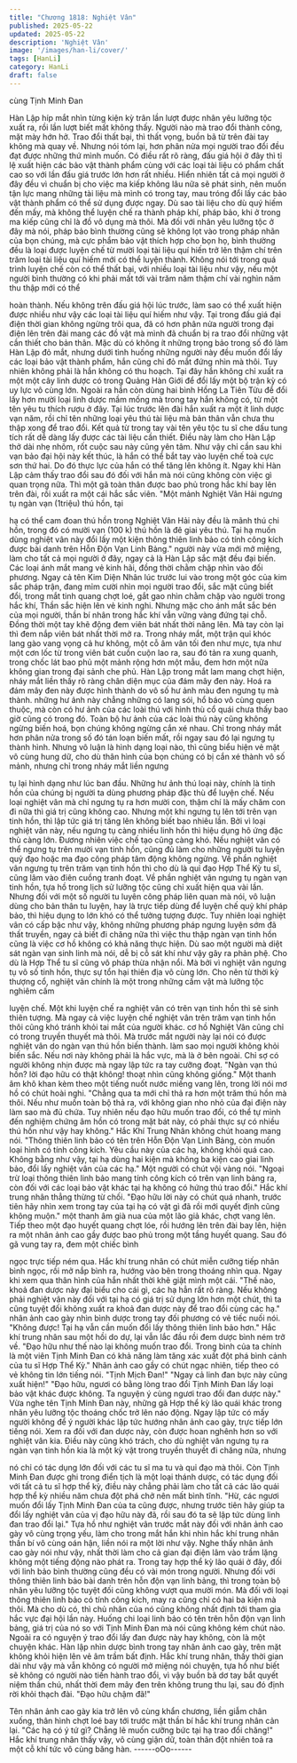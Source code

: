 ```yaml
---
title: "Chương 1818: Nghiệt Vân"
published: 2025-05-22
updated: 2025-05-22
description: 'Nghiệt Vân'
image: '/images/han-li/cover/'
tags: [HanLi]
category: HanLi
draft: false
---
```


cùng Tịnh Minh Đan

Hàn Lập híp mắt nhìn từng kiện kỳ trân lần lượt được nhân yêu
lưỡng tộc xuất ra, rồi lần lượt biết mất không thấy.
Người nào mà trao đổi thành công, mặt mày hớn hở. Trao đổi thất
bại, thì thất vọng, buồn bã từ trên đài tay không mà quay về.
Nhưng nói tóm lại, hơn phân nửa mọi người trao đổi đều đạt
được những thứ mình muốn.
Có điều rất rõ ràng, đấu giá hội ở đây thì tỉ lệ xuất hiện các bảo
vật thành phẩm cùng với các loại tài liệu có phẩm chất cao so với
lần đấu giá trước lớn hơn rất nhiều.
Hiển nhiên tất cả mọi người ở đây đều vì chuẩn bị cho việc ma
kiếp không lâu nữa sẽ phát sinh, nên muốn tận lực mang những
tài liệu mà mình có trong tay, mau tróng đổi lấy các bảo vật thành
phẩm có thể sử dụng được ngay.
Dù sao tài liệu cho dù quý hiếm đến mấy, mà không thể luyện chế
ra thành pháp khí, pháp bảo, khi ở trong ma kiếp cũng chỉ là đồ
vô dụng mà thôi.
Mà đối với nhân yêu lưỡng tộc ở đây mà nói, pháp bảo bình
thường cũng sẽ không lọt vào trong pháp nhãn của bọn chúng,
mà cực phẩm bảo vật thích hợp cho bọn họ, bình thường đều là
loại được luyện chế từ mười loại tài liệu quí hiến trở lên thậm chí
trên trăm loại tài liệu quí hiếm mới có thể luyện thành.
Không nói tới trong quá trình luyện chế còn có thể thất bại, với
nhiều loại tài liệu như vậy, nếu một người bình thường có khi phải
mất tới vài trăm năm thậm chí vài nghìn năm thu thập mới có thể

hoàn thành.
Nếu không trên đấu giá hội lúc trước, làm sao có thể xuất hiện
được nhiều như vậy các loại tài liệu quí hiếm như vậy.
Tại trong đấu giá đại điện thời gian không ngừng trôi qua, đã có
hơn phân nửa người trong đại điện lên trên đài mang các đồ vật
mà mình đã chuẩn bị ra trao đổi những vật cần thiết cho bản thân.
Mặc dù có không ít những trọng bảo trong số đó làm Hàn Lập đỏ
mắt, nhưng dưới tình huống những người này đều muốn đổi lấy
các loại bảo vật thành phẩm, hắn cũng chỉ đỏ mắt đứng nhìn mà
thôi.
Tuy nhiên không phải là hắn không có thu hoạch.
Tại đây hắn không chỉ xuất ra một một cây linh dược có trong
Quảng Hàn Giới để đổi lấy một bộ trận kỳ có uy lực vô cùng lớn.
Ngoài ra hắn còn dùng hai bình Hồng La Tiên Tửu để đổi lấy hơn
mười loại linh dược mầm mống mà trong tay hắn không có, từ
một tên yêu tu thích rượu ở đây.
Tại lúc trước lên đài hắn xuất ra một ít linh dược vạn năm, rồi chỉ
tên những loại yêu thú tài liệu mà bản thân vẫn chưa thu thập
xong để trao đổi.
Kết quả từ trong tay vài tên yêu tộc tu sĩ che dấu tung tích rất dễ
dàng lấy được các tài liệu cần thiết. Điều này làm cho Hàn Lập
thở dài nhẹ nhõm, rốt cuộc sau này cũng yên tâm.
Như vậy chỉ cần sau khi vạn bảo đại hội này kết thúc, là hắn có
thể bắt tay vào luyện chế toà cực sơn thứ hai. Do đó thực lực của
hắn có thể tăng lên không ít.
Ngay khi Hàn Lập cảm thấy trao đổi sau đó đối với hắn mà nói
cũng không còn việc gì quan trọng nữa. Thì một gã toàn thân
được bao phủ trong hắc khí bay lên trên đài, rồi xuất ra một cái
hắc sắc viên.
"Một mảnh Nghiệt Vân Hải ngưng tụ ngàn vạn (1triệu) thú hồn, tại

hạ có thể cam đoan thú hồn trong Nghiệt Vân Hải này đều là
mãnh thú chi hồn, trong đó có mười vạn (100 k) thú hồn là đê giai
yêu thú. Tại hạ muốn dùng nghiệt vân này đổi lấy một kiện thông
thiên linh bảo có tính công kích được bài danh trên Hỗn Độn Vạn
Linh Bảng." người này vừa mới mở miệng, làm cho tất cả mọi
người ở đây, ngay cả là Hàn Lập sắc mặt đều đại biến. Các loại
ánh mắt mang vẻ kinh hãi, đồng thời chằm chặp nhìn vào đối
phương.
Ngay cả tên Kim Diện Nhân lúc trước lui vào trong một góc của
kim sắc pháp trận, đang mỉm cười nhìn mọi người trao đổi, sắc
mặt cũng biết đổi, trong mắt tinh quang chợt loé, gắt gao nhìn
chằm chặp vào người trong hắc khí, Thần sắc hiện lên vẻ kinh
nghi.
Nhưng mặc cho ánh mắt sắc bén của mọi người, thần bí nhân
trong hắc khí vẫn vững vàng đứng tại chỗ. Đồng thời một tay khẽ
động đem viên bát nhất thời nâng lên. Mà tay còn lại thì đem nắp
viên bát nhất thời mở ra.
Trong nháy mắt, một trận quỉ khóc lang gào vang vọng cả hư
không, một cỗ âm vân tối đen như mực, tựa như một cơn lốc từ
trong viên bát cuồn cuộn lao ra, sau đó tản ra xung quanh, trong
chốc lát bao phủ một mảnh rộng hơn một mẫu, đem hơn một nữa
không gian trong đại sảnh che phủ.
Hàn Lập trong mắt lam mang chợt hiện, nháy mắt liền thấy rõ
ràng chân diện mục của đám mây đen này.
Hoá ra đám mây đen này được hình thành do vô số hư ảnh màu
đen ngưng tụ mà thành. những hư ảnh này chẳng những có lang
sói, hổ báo vô cùng quen thuộc, mà còn có hư ảnh của các loài
thú với hình thù cổ quái chưa thấy bao giờ cũng có trong đó.
Toàn bộ hư ảnh của các loài thú này cũng không ngừng biến hoá,
bọn chúng không ngừng cắn xé nhau. Chỉ trong nháy mắt hơn
phân nửa trong số đó tán loạn biến mất, rồi ngay sau đó lại ngưng
tụ thành hình. Nhưng vô luận là hình dạng loại nào, thì cũng biểu
hiện vẻ mặt vô cùng hung dữ, cho dù thân hình của bọn chúng có
bị cắn xé thành vô số mảnh, nhưng chỉ trong nháy mắt liền ngưng

tụ lại hình dạng như lúc ban đầu.
Những hư ảnh thú loại này, chính là tinh hồn của chúng bị người
ta dùng phương pháp đặc thù để luyện chế. Nếu loại nghiệt vân
mà chỉ ngưng tụ ra hơn mười con, thậm chí là mấy chăm con đi
nữa thì giá trị cũng không cao. Nhưng một khi ngưng tụ lên tới
trên vạn tinh hồn, thì lập tức giá trị tăng lên không biết bao nhiêu
lần.
Bởi vì loại nghiệt vân này, nếu ngưng tụ càng nhiều linh hồn thì
hiệu dụng hô ứng đặc thù càng lớn. Đương nhiên việc chế tạo
cũng càng khó.
Nếu nghiệt vân có thể ngưng tụ trên mười vạn tinh hồn, cũng đủ
làm cho những người tu luyện quỷ đạo hoặc ma đạo công pháp
tâm động không ngừng.
Về phần nghiệt vân ngưng tụ trên trăm vạn tinh hồn thì cho dù là
quỉ đạo Hợp Thể Kỳ tu sĩ, cũng lâm vào điên cuồng tranh đoạt.
Về phần nghiệt vân ngưng tụ ngàn vạn tinh hồn, tựa hồ trong lịch
sử lưỡng tộc cũng chỉ xuất hiện qua vài lần.
Nhưng đối với một số người tu luyên công pháp liên quan mà nói,
vô luận dùng cho bản thân tu luyện, hay là trực tiếp dùng để luyện
chế quỷ khí pháp bảo, thì hiệu dụng to lớn khó có thể tưởng
tượng được.
Tuy nhiên loại nghiệt vân có cấp bậc như vậy, không những
phương pháp ngưng luyện sớm đã thất truyền, ngay cả biết đi
chăng nữa thì việc thu thập ngàn vạn tinh hồn cũng là việc cơ hồ
không có khả năng thực hiện.
Dù sao một người mà diệt sát ngàn vạn sinh linh mà nói, dễ bị cỗ
sát khí như vậy gây ra phản phệ. Cho dù là Hợp Thể tu sĩ cũng vô
pháp thừa nhận nổi.
Mà bởi vì nghiệt vân ngưng tụ vô số tinh hồn, thực sự tổn hại
thiên địa vô cùng lớn. Cho nên từ thời kỳ thượng cổ, nghiệt vân
chính là một trong những cấm vật mà lưỡng tộc nghiêm cấm

luyện chế. Một khi luyện chế ra nghiệt vân có trên vạn tinh hồn thì
sẽ sinh thiên tượng. Mà ngay cả việc luyện chế nghiệt vân trên
trăm vạn tinh hồn thôi cũng khó tránh khỏi tai mắt của người
khác. cơ hồ Nghiệt Vân cũng chỉ có trong truyền thuyết mà thôi.
Mà trước mắt người này lại nói có được nghiệt vân do ngàn vạn
thú hồn biến thành. làm sao mọi người không khỏi biến sắc.
Nếu nơi này không phải là hắc vực, mà là ở bên ngoài. Chỉ sợ có
người không nhịn được mà ngay lập tức ra tay cưỡng đoạt.
"Ngàn vạn thú hồn? lời đạo hữu có thật không! thoạt nhìn cũng
không giống." Một thanh âm khô khan kèm theo một tiếng nuốt
nước miếng vang lên, trong lời nói mơ hồ có chút hoài nghi.
"Chẳng qua ta mới chỉ thả ra hơn một trăm thú hồn mà thôi. Nếu
như muốn toàn bộ thả ra, với không gian nho nhỏ của đại điện
này làm sao mà đủ chứa. Tuy nhiên nếu đạo hữu muốn trao đổi,
có thể tự mình đến nghiệm chứng âm hồn có trong mặt bát này,
có phải thực sự có nhiều thú hồn như vậy hay không." Hắc Khí
Trung Nhân không chút hoang mang nói.
"Thông thiên linh bảo có tên trên Hỗn Độn Vạn Linh Bảng, còn
muốn loại hình có tính công kích. Yêu cầu này của các hạ, không
khỏi quá cao. Không bằng như vậy, tại hạ dùng hai kiện mà không
ba kiện cao giai linh bảo, đổi lấy nghiệt vân của các hạ." Một
người có chút vội vàng nói.
"Ngoại trừ loại thông thiên linh bảo mang tính công kích có trên
vạn linh bảng ra, còn đối với các loại bảo vật khác tại hạ không có
hứng thú trao đổi." Hắc khí trung nhân thẳng thừng từ chối.
"Đạo hữu lời này có chút quá nhanh, trước tiên hãy nhìn xem
trong tay của tại hạ có vật gì đã rồi mới quyết định cũng không
muộn." một thanh âm già nua của một lão giả khác, chợt vang
lên.
Tiếp theo một đạo huyết quang chợt lóe, rồi hướng lên trên đài
bay lên, hiện ra một nhân ảnh cao gầy được bao phủ trong một
tầng huyết quang. Sau đó gã vung tay ra, đem một chiếc bình

ngọc trực tiếp ném qua.
Hắc khí trung nhân có chút miễn cưỡng tiếp nhân bình ngọc, rồi
mở nắp bình ra, hướng vào bên trong thoáng nhìn qua. Ngay khi
xem qua thân hình của hắn nhất thời khẽ giật mình một cái.
"Thế nào, khoả đan dược này đại biểu cho cái gì, các hạ hẳn rất
rõ ràng. Nếu không phải nghiệt vân này đối với tại hạ có giá trị sử
dụng lớn hơn một chút, thì ta cũng tuyệt đối không xuất ra khoả
đan dược này để trao đổi cùng các hạ." nhân ảnh cao gày nhìn
bình dược trong tay đối phương có vẻ tiếc nuối nói.
"Không được! Tại hạ vẫn cần muốn đổi lấy thông thiên linh bảo
hơn." Hắc khí trung nhân sau một hồi do dự, lại vẫn lắc đầu rồi
đem dược bình ném trở về.
"Đạo hữu như thế nào lại không muốn trao đổi. Trong bình của ta
chính là một viên Tịnh Minh Đan có khả năng làm tăng xác xuất
đột phá bình cảnh của tu sĩ Hợp Thể Kỳ." Nhân ảnh cao gầy có
chút ngạc nhiên, tiếp theo có vẻ không tin lớn tiếng nói.
"Tịnh Mịch Đan!"
"Ngay cả linh đan bực này cũng xuất hiện!"
"Đạo hữu, ngươi có bằng lòng trao đổi Tịnh Minh Đan lấy loại bảo
vật khác được không. Ta nguyện ý cùng ngươi trao đổi đan dược
này."
Vừa nghe tên Tịnh Minh Đan này, những gã Hợp thể kỳ lão quái
khác trong nhân yêu lưỡng tộc thoáng chốc trở lên náo động.
Ngay lập tức có mấy người không để ý người khác lập tức hướng
nhân ảnh cao gày, trực tiếp lớn tiếng nói.
Xem ra đối với đan dược này, còn được hoan nghênh hơn so với
nghiệt vân kia.
Điều này cũng khó trách, cho dù nghiệt vân ngưng tụ ra ngàn vạn
tinh hồn kia là một kỳ vật trong truyền thuyết đi chăng nữa, nhưng

nó chỉ có tác dụng lớn đối với các tu sĩ ma tu và quỉ đạo mà thôi.
Còn Tịnh Minh Đan được ghi trong điển tịch là một loại thánh
dược, có tác dụng đối với tất cả tu sĩ hợp thể kỳ, điều này chẳng
phải làm cho tất cả các lão quái hợp thể kỳ nhiều năm chưa đột
phá chở nên mất bình tĩnh.
"Hừ, các ngươi muốn đổi lấy Tịnh Minh Đan của ta cũng được,
nhưng trước tiên hãy giúp ta đổi lấy nghiệt vân của vị đạo hữu này
đã, rồi sau đó ta sẽ lập tức dùng linh đan trao đổi lại." Tựa hồ như
nghiệt vân trước mắt này đối với nhân ảnh cao gày vô cùng trọng
yếu, làm cho trong mắt hắn khi nhìn hắc khí trung nhân thần bí vô
cùng oán hận, liền nói ra một lời như vậy.
Nghe thấy nhân ảnh cao gày nói như vậy, nhất thời làm cho cả
gian đại điện lâm vào trầm lặng không một tiếng động nào phát
ra.
Trong tay hợp thể kỳ lão quái ở đây, đối với linh bảo bình thường
cũng đều có vài món trong người. Nhưng đối với thông thiên linh
bảo bài danh trên hỗn độn vạn linh bảng, thì trong toàn bộ nhân
yêu lưỡng tộc tuyệt đối cũng không vượt qua mười món. Mà đối
với loại thông thiên linh bảo có tính công kích, may ra cũng chỉ có
hai ba kiện mà thôi. Mà cho dù có, thì chủ nhân của nó cũng
không nhất định tới tham gia hắc vực đại hội lần này.
Huống chi loại linh bảo có tên trên hỗn độn vạn linh bảng, giá trị
của nó so với Tịnh Minh Đan mà nói cũng không kém chút nào.
Ngoài ra có nguyện ý trao đổi lấy đan được này hay không, còn là
một chuyện khác.
Hàn lập nhìn dược bình trong tay nhân ảnh cao gày, trên mặt
không khỏi hiện lên vẻ âm trầm bất định.
Hắc khí trung nhân, thấy thời gian dài như vậy mà vẫn không có
người mở miệng nói chuyện, tựa hồ như biết sẽ không có người
nào tiến hành trao đổi, vì vậy buồn bã dơ tay bắt quyết niệm thần
chú, nhất thời đem mây đen trên không trung thu lại, sau đó định
rời khỏi thạch đài.
"Đạo hữu chậm đã!"

Tên nhân ảnh cao gày kia trở lên vô cùng khẩn chương, liền giẫm
chân xuống, thân hình chợt loé bay tới trước mặt thần bí hắc khí
trung nhân cản lại.
"Các hạ có ý tứ gì? Chẳng lẽ muốn cưỡng bức tại hạ trao đổi
chăng!" Hắc khí trung nhân thấy vậy, vô cùng giận dữ, toàn thân
đột nhiên toả ra một cỗ khí tức vô cùng băng hàn.
------oOo------
